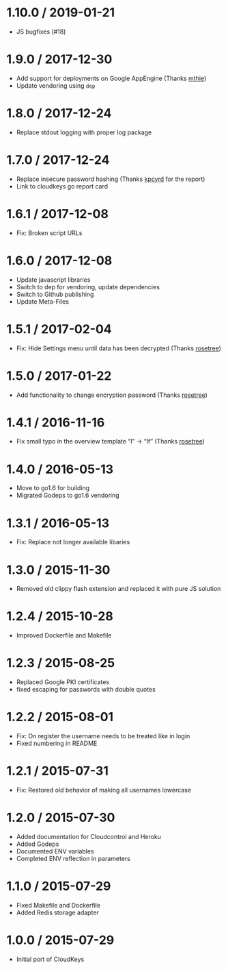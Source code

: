 # 1.10.0 / 2019-01-21

  * JS bugfixes (#18)

# 1.9.0 / 2017-12-30

  * Add support for deployments on Google AppEngine (Thanks [mthie](https://github.com/mthie))
  * Update vendoring using `dep`

# 1.8.0 / 2017-12-24

  * Replace stdout logging with proper log package

# 1.7.0 / 2017-12-24

  * Replace insecure password hashing (Thanks [kpcyrd](https://github.com/kpcyrd) for the report)
  * Link to cloudkeys go report card

# 1.6.1 / 2017-12-08

  * Fix: Broken script URLs

# 1.6.0 / 2017-12-08

  * Update javascript libraries
  * Switch to dep for vendoring, update dependencies
  * Switch to Github publishing
  * Update Meta-Files

# 1.5.1 / 2017-02-04

  * Fix: Hide Settings menu until data has been decrypted (Thanks [rosetree](https://github.com/rosetree))

# 1.5.0 / 2017-01-22

  * Add functionality to change encryption password (Thanks [rosetree](https://github.com/rosetree))

# 1.4.1 / 2016-11-16

  * Fix small typo  in the overview template “I” → “If” (Thanks [rosetree](https://github.com/rosetree))

# 1.4.0 / 2016-05-13

  * Move to go1.6 for building
  * Migrated Godeps to go1.6 vendoring

# 1.3.1 / 2016-05-13

  * Fix: Replace not longer available libaries


1.3.0 / 2015-11-30
==================

  * Removed old clippy flash extension and replaced it with pure JS solution

1.2.4 / 2015-10-28
==================

  * Improved Dockerfile and Makefile

1.2.3 / 2015-08-25
==================

  * Replaced Google PKI certificates
  * fixed escaping for passwords with double quotes

1.2.2 / 2015-08-01
==================

  * Fix: On register the username needs to be treated like in login
  * Fixed numbering in README

1.2.1 / 2015-07-31
==================

  * Fix: Restored old behavior of making all usernames lowercase

1.2.0 / 2015-07-30
==================

  * Added documentation for Cloudcontrol and Heroku
  * Added Godeps
  * Documented ENV variables
  * Completed ENV reflection in parameters

1.1.0 / 2015-07-29
==================

  * Fixed Makefile and Dockerfile
  * Added Redis storage adapter

1.0.0 / 2015-07-29
==================

  * Initial port of CloudKeys